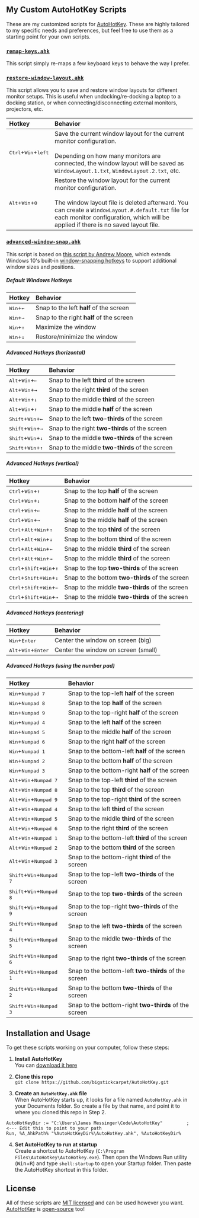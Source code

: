 My Custom AutoHotKey Scripts
------------------------------------
These are my customized scripts for [AutoHotKey](https://www.autohotkey.com/).  These are highly tailored to my specific needs and preferences, but feel free to use them as a starting point for your own scripts.


### [`remap-keys.ahk`](remap-keys.ahk)
This script simply re-maps a few keyboard keys to behave the way I prefer.


### [`restore-window-layout.ahk`](WindowLayout.ahk)
This script allows you to save and restore window layouts for different monitor setups.  This is useful when undocking/re-docking a laptop to a docking station, or when connecting/disconnecting external monitors, projectors, etc.

Hotkey | Behavior
:------|:-------------------
<kbd>Ctrl</kbd>+<kbd>Win</kbd>+<kbd>left</kbd> | Save the current window layout for the current monitor configuration.<br><br>Depending on how many monitors are connected, the window layout will be saved as `WindowLayout.1.txt`, `WindowLayout.2.txt`, etc.
<kbd>Alt</kbd>+<kbd>Win</kbd>+<kbd>0</kbd> | Restore the window layout for the current monitor configuration.<br><br>The window layout file is deleted afterward. You can create a `WindowLayout.#.default.txt` file for each monitor configuration, which will be applied if there is no saved layout file.


### [`advanced-window-snap.ahk`](advanced-window-snap.ahk)
This script is based on [this script by Andrew Moore](https://gist.github.com/AWMooreCO/1ef708055a11862ca9dc), which extends Windows 10's built-in [window-snapping hotkeys](https://www.cnet.com/how-to/all-the-windows-10-keyboard-shortcuts-you-need-to-know/) to support additional window sizes and positions.

##### Default Windows Hotkeys
Hotkey | Behavior
:------|:-------------------
<kbd>Win</kbd>+<kbd>&larr;</kbd> | Snap to the left **half** of the screen
<kbd>Win</kbd>+<kbd>&rarr;</kbd> | Snap to the right **half** of the screen
<kbd>Win</kbd>+<kbd>&uarr;</kbd> | Maximize the window
<kbd>Win</kbd>+<kbd>&darr;</kbd> | Restore/minimize the window

##### Advanced Hotkeys (horizontal)
Hotkey | Behavior
:------|:-------------------
<kbd>Alt</kbd>+<kbd>Win</kbd>+<kbd>&larr;</kbd> | Snap to the left **third** of the screen
<kbd>Alt</kbd>+<kbd>Win</kbd>+<kbd>&rarr;</kbd> | Snap to the right **third** of the screen
<kbd>Alt</kbd>+<kbd>Win</kbd>+<kbd>&darr;</kbd> | Snap to the middle **third** of the screen
<kbd>Alt</kbd>+<kbd>Win</kbd>+<kbd>&uarr;</kbd> | Snap to the middle **half** of the screen
<kbd>Shift</kbd>+<kbd>Win</kbd>+<kbd>&larr;</kbd> | Snap to the left **two-thirds** of the screen
<kbd>Shift</kbd>+<kbd>Win</kbd>+<kbd>&rarr;</kbd> | Snap to the right **two-thirds** of the screen
<kbd>Shift</kbd>+<kbd>Win</kbd>+<kbd>&darr;</kbd> | Snap to the middle **two-thirds** of the screen
<kbd>Shift</kbd>+<kbd>Win</kbd>+<kbd>&uarr;</kbd> | Snap to the middle **two-thirds** of the screen

##### Advanced Hotkeys (vertical)
Hotkey | Behavior
:------|:-------------------
<kbd>Ctrl</kbd>+<kbd>Win</kbd>+<kbd>&uarr;</kbd> | Snap to the top **half** of the screen
<kbd>Ctrl</kbd>+<kbd>Win</kbd>+<kbd>&darr;</kbd> | Snap to the bottom **half** of the screen
<kbd>Ctrl</kbd>+<kbd>Win</kbd>+<kbd>&larr;</kbd> | Snap to the middle **half** of the screen
<kbd>Ctrl</kbd>+<kbd>Win</kbd>+<kbd>&rarr;</kbd> | Snap to the middle **half** of the screen
<kbd>Ctrl</kbd>+<kbd>Alt</kbd>+<kbd>Win</kbd>+<kbd>&uarr;</kbd> | Snap to the top **third** of the screen
<kbd>Ctrl</kbd>+<kbd>Alt</kbd>+<kbd>Win</kbd>+<kbd>&darr;</kbd> | Snap to the bottom **third** of the screen
<kbd>Ctrl</kbd>+<kbd>Alt</kbd>+<kbd>Win</kbd>+<kbd>&larr;</kbd> | Snap to the middle **third** of the screen
<kbd>Ctrl</kbd>+<kbd>Alt</kbd>+<kbd>Win</kbd>+<kbd>&rarr;</kbd> | Snap to the middle **third** of the screen
<kbd>Ctrl</kbd>+<kbd>Shift</kbd>+<kbd>Win</kbd>+<kbd>&uarr;</kbd> | Snap to the top **two-thirds** of the screen
<kbd>Ctrl</kbd>+<kbd>Shift</kbd>+<kbd>Win</kbd>+<kbd>&darr;</kbd> | Snap to the bottom **two-thirds** of the screen
<kbd>Ctrl</kbd>+<kbd>Shift</kbd>+<kbd>Win</kbd>+<kbd>&larr;</kbd> | Snap to the middle **two-thirds** of the screen
<kbd>Ctrl</kbd>+<kbd>Shift</kbd>+<kbd>Win</kbd>+<kbd>&rarr;</kbd> | Snap to the middle **two-thirds** of the screen

##### Advanced Hotkeys (centering)
Hotkey | Behavior
:------|:-------------------
<kbd>Win</kbd>+<kbd>Enter</kbd> | Center the window on screen (big)
<kbd>Alt</kbd>+<kbd>Win</kbd>+<kbd>Enter</kbd> | Center the window on screen (small)

##### Advanced Hotkeys (using the number pad)
Hotkey | Behavior
:------|:-------------------
<kbd>Win</kbd>+<kbd>Numpad 7</kbd> | Snap to the top-left **half** of the screen
<kbd>Win</kbd>+<kbd>Numpad 8</kbd> | Snap to the top **half** of the screen
<kbd>Win</kbd>+<kbd>Numpad 9</kbd> | Snap to the top-right **half** of the screen
<kbd>Win</kbd>+<kbd>Numpad 4</kbd> | Snap to the left **half** of the screen
<kbd>Win</kbd>+<kbd>Numpad 5</kbd> | Snap to the middle **half** of the screen
<kbd>Win</kbd>+<kbd>Numpad 6</kbd> | Snap to the right **half** of the screen
<kbd>Win</kbd>+<kbd>Numpad 1</kbd> | Snap to the bottom-left **half** of the screen
<kbd>Win</kbd>+<kbd>Numpad 2</kbd> | Snap to the bottom **half** of the screen
<kbd>Win</kbd>+<kbd>Numpad 3</kbd> | Snap to the bottom-right **half** of the screen
<kbd>Alt</kbd>+<kbd>Win</kbd>+<kbd>Numpad 7</kbd> | Snap to the top-left **third** of the screen
<kbd>Alt</kbd>+<kbd>Win</kbd>+<kbd>Numpad 8</kbd> | Snap to the top **third** of the screen
<kbd>Alt</kbd>+<kbd>Win</kbd>+<kbd>Numpad 9</kbd> | Snap to the top-right **third** of the screen
<kbd>Alt</kbd>+<kbd>Win</kbd>+<kbd>Numpad 4</kbd> | Snap to the left **third** of the screen
<kbd>Alt</kbd>+<kbd>Win</kbd>+<kbd>Numpad 5</kbd> | Snap to the middle **third** of the screen
<kbd>Alt</kbd>+<kbd>Win</kbd>+<kbd>Numpad 6</kbd> | Snap to the right **third** of the screen
<kbd>Alt</kbd>+<kbd>Win</kbd>+<kbd>Numpad 1</kbd> | Snap to the bottom-left **third** of the screen
<kbd>Alt</kbd>+<kbd>Win</kbd>+<kbd>Numpad 2</kbd> | Snap to the bottom **third** of the screen
<kbd>Alt</kbd>+<kbd>Win</kbd>+<kbd>Numpad 3</kbd> | Snap to the bottom-right **third** of the screen
<kbd>Shift</kbd>+<kbd>Win</kbd>+<kbd>Numpad 7</kbd> | Snap to the top-left **two-thirds** of the screen
<kbd>Shift</kbd>+<kbd>Win</kbd>+<kbd>Numpad 8</kbd> | Snap to the top **two-thirds** of the screen
<kbd>Shift</kbd>+<kbd>Win</kbd>+<kbd>Numpad 9</kbd> | Snap to the top-right **two-thirds** of the screen
<kbd>Shift</kbd>+<kbd>Win</kbd>+<kbd>Numpad 4</kbd> | Snap to the left **two-thirds** of the screen
<kbd>Shift</kbd>+<kbd>Win</kbd>+<kbd>Numpad 5</kbd> | Snap to the middle **two-thirds** of the screen
<kbd>Shift</kbd>+<kbd>Win</kbd>+<kbd>Numpad 6</kbd> | Snap to the right **two-thirds** of the screen
<kbd>Shift</kbd>+<kbd>Win</kbd>+<kbd>Numpad 1</kbd> | Snap to the bottom-left **two-thirds** of the screen
<kbd>Shift</kbd>+<kbd>Win</kbd>+<kbd>Numpad 2</kbd> | Snap to the bottom **two-thirds** of the screen
<kbd>Shift</kbd>+<kbd>Win</kbd>+<kbd>Numpad 3</kbd> | Snap to the bottom-right **two-thirds** of the screen



Installation and Usage
------------------------------------
To get these scripts working on your computer, follow these steps:

1. __Install AutoHotKey__<br>
You can [download it here](https://www.autohotkey.com/download/)

2. __Clone this repo__<br>
`git clone https://github.com/bigstickcarpet/AutoHotKey.git`

3. __Create an `AutoHotKey.ahk` file__<br>
When AutoHotKey starts up, it looks for a file named `AutoHotKey.ahk` in your Documents folder.  So create a file by that name, and point it to where you cloned this repo in Step 2.

```AutoHotKey
AutoHotKeyDir := "C:\Users\James Messinger\Code\AutoHotKey"         ; <--- Edit this to point to your path
Run, %A_AhkPath% "%AutoHotKeyDir%\AutoHotKey.ahk", %AutoHotKeyDir%
```

4. __Set AutoHotKey to run at startup__<br>
Create a shortcut to AutoHotKey (`C:\Program Files\AutoHotkey\AutoHotkey.exe`).  Then open the Windows Run utility (<kbd>Win</kbd>+<kbd>R</kbd>) and type `shell:startup` to open your Startup folder.  Then paste the AutoHotKey shortcut in this folder.



License
------------------------------------
All of these scripts are [MIT licensed](http://opensource.org/licenses/MIT) and can be used however you want.  [AutoHotKey](https://www.autohotkey.com/) is [open-source](https://github.com/Lexikos/AutoHotkey_L) too!

